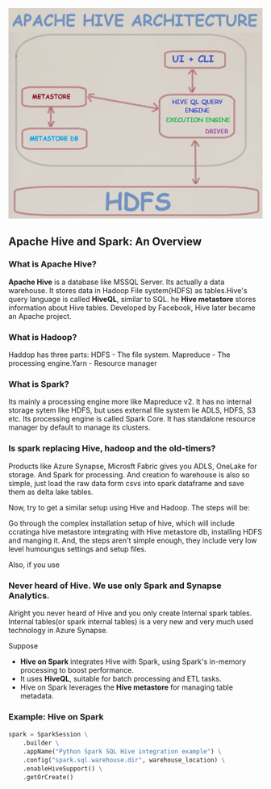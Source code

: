 ![](images/custom-image-2024-06-17-15-31-39.png)

## Apache Hive and Spark: An Overview

### What is Apache Hive?

**Apache Hive** is a database  like MSSQL Server. Its actually a data warehouse. It stores data in Hadoop File system(HDFS) as tables.Hive's query language is called **HiveQL**, similar to SQL. he **Hive metastore** stores information about Hive tables. Developed by Facebook, Hive later became an Apache project.

### What is Hadoop?

Haddop has three parts: HDFS - The file system. Mapreduce - The processing engine.Yarn - Resource manager

### What is Spark?

Its mainly a processing engine more like Mapreduce v2. It has no internal storage sytem like HDFS, but uses external file system lie ADLS, HDFS, S3 etc. Its processing engine is called Spark Core. It has standalone resource manager by default to manage its clusters.


### Is spark replacing Hive, hadoop and the old-timers?

Products like Azure Synapse, Microsft Fabric gives you ADLS, OneLake for storage. And Spark for processing. And creation fo warehouse is also so simple, just load the raw data form csvs into spark dataframe and save them as delta lake tables.

Now, try to get a similar setup using Hive and Hadoop. The steps will be:

Go through the complex installation setup of hive, which will include ccratinga hive metastore integrating with Hive metastore db, installing HDFS and manging it. And, the steps aren't simple enough, they include very low level humoungus settings and setup files.

Also, if you use 

### Never heard of Hive. We use only Spark and Synapse Analytics.


Alright you never heard of Hive and you only create Internal spark tables. Internal tables(or spark internal tables) is a very new and very much used technology in Azure Synapse.

Suppose 



- **Hive on Spark** integrates Hive with Spark, using Spark's in-memory processing to boost performance.
- It uses **HiveQL**, suitable for batch processing and ETL tasks.
- Hive on Spark leverages the **Hive metastore** for managing table metadata.

### Example: Hive on Spark

```python
spark = SparkSession \
    .builder \
    .appName("Python Spark SQL Hive integration example") \
    .config("spark.sql.warehouse.dir", warehouse_location) \
    .enableHiveSupport() \
    .getOrCreate()
```
